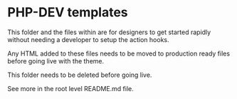 # PHP-DEV templates

This folder and the files within are for designers to get started rapidly without
needing a developer to setup the action hooks.

Any HTML added to these files needs to be moved to production ready files 
before going live with the theme.

This folder needs to be deleted before going live.

See more in the root level README.md file.
